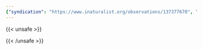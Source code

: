 ```yaml
---
{"syndication": "https://www.inaturalist.org/observations/137377670", "date": "2022-10-02T13:37:55-04:00", "taxon": {"name": "Erechtites hieraciifolius", "common_name": "American burnweed"}, "quality_grade": "research", "identifications_most_agree": true, "species_guess": "American burnweed", "identifications_most_disagree": false, "captive": false, "project_ids": [4034], "community_taxon_id": 130888, "geojson": {"type": "Point", "coordinates": [-75.2316797222, 43.0922352778]}, "owners_identification_from_vision": true, "identifications_count": 1, "obscured": false, "num_identification_agreements": 1, "num_identification_disagreements": 0, "place_guess": "Eagle St & Seymour Ave, Utica, NY 13501, USA", "photos": [{"id": 234619149, "license_code": "cc-by-nc", "original_dimensions": {"width": 1536, "height": 2048}, "url": "https://inaturalist-open-data.s3.amazonaws.com/photos/234619149/square.jpeg", "attribution": "(c) Brandon Rozek, some rights reserved (CC BY-NC)", "flags": []}, {"id": 234619170, "license_code": "cc-by-nc", "original_dimensions": {"width": 1536, "height": 2048}, "url": "https://inaturalist-open-data.s3.amazonaws.com/photos/234619170/square.jpeg", "attribution": "(c) Brandon Rozek, some rights reserved (CC BY-NC)", "flags": []}]}
---
```

{{< unsafe >}}

{{< /unsafe >}}
